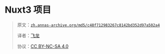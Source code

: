 # Nuxt3 项目

> 原文：[`zh.annas-archive.org/md5/c48f712983267c8142bd352d97a502a4`](https://zh.annas-archive.org/md5/c48f712983267c8142bd352d97a502a4)
> 
> 译者：[飞龙](https://github.com/wizardforcel)
> 
> 协议：[CC BY-NC-SA 4.0](http://creativecommons.org/licenses/by-nc-sa/4.0/)